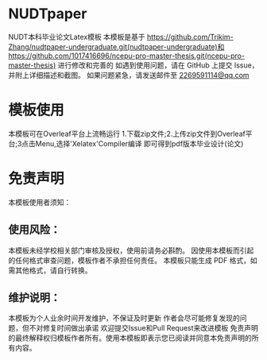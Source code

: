 # NUDTpaper
NUDT本科毕业论文Latex模板
本模板是基于
https://github.com/Trikim-Zhang/nudtpaper-undergraduate.git(nudtpaper-undergraduate)和
https://github.com/1017416696/ncepu-pro-master-thesis.git(ncepu-pro-master-thesis)
进行修改和完善的
如遇到使用问题，请在 GitHub 上提交 Issue，并附上详细描述和截图。
如果问题紧急，请发送邮件至 2269591114@qq.com

# 模板使用
本模板可在Overleaf平台上流畅运行
1.下载zip文件;2.上传zip文件到Overleaf平台;3点击Menu,选择'Xelatex'Compiler编译
即可得到pdf版本毕业设计(论文)

# 免责声明
本模板使用者须知：
## 使用风险：
本模板未经学校相关部门审核及授权，使用前请务必斟酌。
因使用本模板而引起的任何格式审查问题，模板作者不承担任何责任。
本模板只能生成 PDF 格式，如需其他格式，请自行转换。
## 维护说明：
本模板为个人业余时间开发维护，不保证及时更新
作者会尽可能修复发现的问题，但不对修复时间做出承诺
欢迎提交Issue和Pull Request来改进模板
免责声明的最终解释权归模板作者所有。使用本模板即表示您已阅读并同意本免责声明的所有内容。
